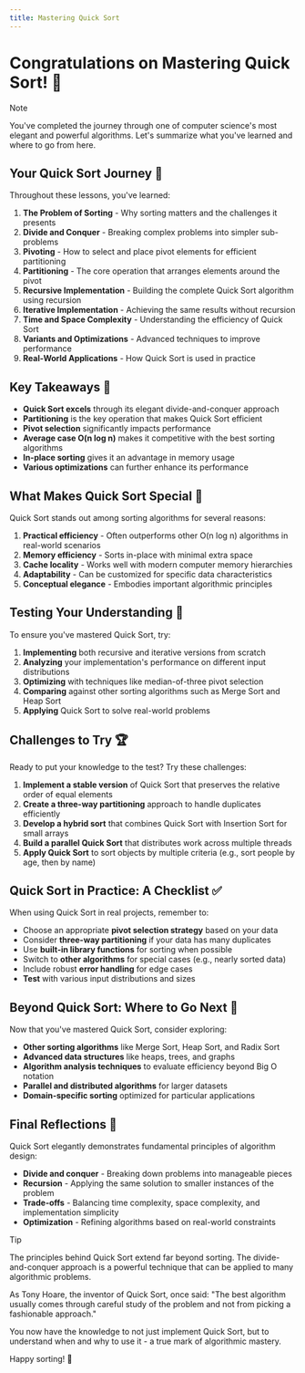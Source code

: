 ```yaml
---
title: Mastering Quick Sort
---
```


# Congratulations on Mastering Quick Sort! 🎉

> [!NOTE]
> You've completed the journey through one of computer science's most elegant and powerful algorithms. Let's summarize what you've learned and where to go from here.

## Your Quick Sort Journey 🚶

Throughout these lessons, you've learned:

1. **The Problem of Sorting** - Why sorting matters and the challenges it presents
2. **Divide and Conquer** - Breaking complex problems into simpler sub-problems
3. **Pivoting** - How to select and place pivot elements for efficient partitioning
4. **Partitioning** - The core operation that arranges elements around the pivot
5. **Recursive Implementation** - Building the complete Quick Sort algorithm using recursion
6. **Iterative Implementation** - Achieving the same results without recursion
7. **Time and Space Complexity** - Understanding the efficiency of Quick Sort
8. **Variants and Optimizations** - Advanced techniques to improve performance
9. **Real-World Applications** - How Quick Sort is used in practice

## Key Takeaways 🔑

- **Quick Sort excels** through its elegant divide-and-conquer approach
- **Partitioning** is the key operation that makes Quick Sort efficient
- **Pivot selection** significantly impacts performance
- **Average case O(n log n)** makes it competitive with the best sorting algorithms
- **In-place sorting** gives it an advantage in memory usage
- **Various optimizations** can further enhance its performance

## What Makes Quick Sort Special 💫

Quick Sort stands out among sorting algorithms for several reasons:

1. **Practical efficiency** - Often outperforms other O(n log n) algorithms in real-world scenarios
2. **Memory efficiency** - Sorts in-place with minimal extra space
3. **Cache locality** - Works well with modern computer memory hierarchies
4. **Adaptability** - Can be customized for specific data characteristics
5. **Conceptual elegance** - Embodies important algorithmic principles

## Testing Your Understanding 🧠

To ensure you've mastered Quick Sort, try:

1. **Implementing** both recursive and iterative versions from scratch
2. **Analyzing** your implementation's performance on different input distributions
3. **Optimizing** with techniques like median-of-three pivot selection
4. **Comparing** against other sorting algorithms such as Merge Sort and Heap Sort
5. **Applying** Quick Sort to solve real-world problems

## Challenges to Try 🏆

Ready to put your knowledge to the test? Try these challenges:

1. **Implement a stable version** of Quick Sort that preserves the relative order of equal elements
2. **Create a three-way partitioning** approach to handle duplicates efficiently
3. **Develop a hybrid sort** that combines Quick Sort with Insertion Sort for small arrays
4. **Build a parallel Quick Sort** that distributes work across multiple threads
5. **Apply Quick Sort** to sort objects by multiple criteria (e.g., sort people by age, then by name)

## Quick Sort in Practice: A Checklist ✅

When using Quick Sort in real projects, remember to:

- Choose an appropriate **pivot selection strategy** based on your data
- Consider **three-way partitioning** if your data has many duplicates
- Use **built-in library functions** for sorting when possible
- Switch to **other algorithms** for special cases (e.g., nearly sorted data)
- Include robust **error handling** for edge cases
- **Test** with various input distributions and sizes

## Beyond Quick Sort: Where to Go Next 🔭

Now that you've mastered Quick Sort, consider exploring:

- **Other sorting algorithms** like Merge Sort, Heap Sort, and Radix Sort
- **Advanced data structures** like heaps, trees, and graphs
- **Algorithm analysis techniques** to evaluate efficiency beyond Big O notation
- **Parallel and distributed algorithms** for larger datasets
- **Domain-specific sorting** optimized for particular applications

## Final Reflections 🌟

Quick Sort elegantly demonstrates fundamental principles of algorithm design:

- **Divide and conquer** - Breaking down problems into manageable pieces
- **Recursion** - Applying the same solution to smaller instances of the problem
- **Trade-offs** - Balancing time complexity, space complexity, and implementation simplicity
- **Optimization** - Refining algorithms based on real-world constraints

> [!TIP]
> The principles behind Quick Sort extend far beyond sorting. The divide-and-conquer approach is a powerful technique that can be applied to many algorithmic problems.

As Tony Hoare, the inventor of Quick Sort, once said: "The best algorithm usually comes through careful study of the problem and not from picking a fashionable approach."

You now have the knowledge to not just implement Quick Sort, but to understand when and why to use it - a true mark of algorithmic mastery.

Happy sorting! 🚀 